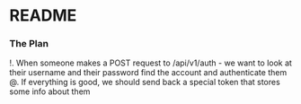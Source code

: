 # README

### The Plan

!. When someone makes a POST request to /api/v1/auth - we want to look at their username and their password
find the account and authenticate them
@. If everything is good, we should send back a special token that stores some info about them
